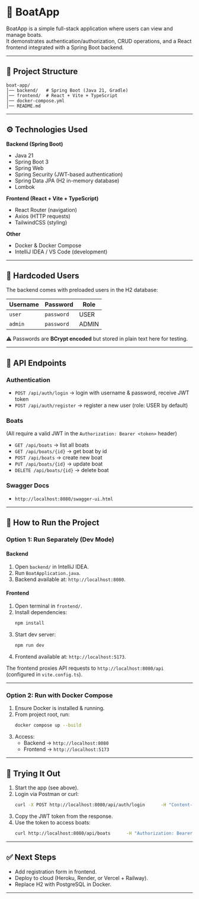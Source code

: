 # 🚤 BoatApp

BoatApp is a simple full-stack application where users can view and manage boats.  
It demonstrates authentication/authorization, CRUD operations, and a React frontend integrated with a Spring Boot backend.

---

## 📖 Project Structure

```
boat-app/
│── backend/   # Spring Boot (Java 21, Gradle)
│── frontend/  # React + Vite + TypeScript
│── docker-compose.yml
│── README.md
```

---

## ⚙️ Technologies Used

**Backend (Spring Boot)**
- Java 21
- Spring Boot 3
- Spring Web
- Spring Security (JWT-based authentication)
- Spring Data JPA (H2 in-memory database)
- Lombok

**Frontend (React + Vite + TypeScript)**
- React Router (navigation)
- Axios (HTTP requests)
- TailwindCSS (styling)

**Other**
- Docker & Docker Compose
- IntelliJ IDEA / VS Code (development)

---

## 👤 Hardcoded Users

The backend comes with preloaded users in the H2 database:

| Username | Password | Role  |
|----------|----------|-------|
| `user`   | `password` | USER |
| `admin`  | `password` | ADMIN |

⚠️ Passwords are **BCrypt encoded** but stored in plain text here for testing.

---

## 🔑 API Endpoints

### Authentication
- `POST /api/auth/login` → login with username & password, receive JWT token  
- `POST /api/auth/register` → register a new user (role: USER by default)

### Boats
(All require a valid JWT in the `Authorization: Bearer <token>` header)

- `GET /api/boats` → list all boats  
- `GET /api/boats/{id}` → get boat by id  
- `POST /api/boats` → create new boat  
- `PUT /api/boats/{id}` → update boat  
- `DELETE /api/boats/{id}` → delete boat  

### Swagger Docs
- `http://localhost:8080/swagger-ui.html`

---

## 🚀 How to Run the Project

### Option 1: Run Separately (Dev Mode)

#### Backend
1. Open `backend/` in IntelliJ IDEA.  
2. Run `BoatApplication.java`.  
3. Backend available at: `http://localhost:8080`.

#### Frontend
1. Open terminal in `frontend/`.  
2. Install dependencies:
   ```bash
   npm install
   ```
3. Start dev server:
   ```bash
   npm run dev
   ```
4. Frontend available at: `http://localhost:5173`.

The frontend proxies API requests to `http://localhost:8080/api` (configured in `vite.config.ts`).

---

### Option 2: Run with Docker Compose

1. Ensure Docker is installed & running.
2. From project root, run:
   ```bash
   docker compose up --build
   ```
3. Access:
   - Backend → `http://localhost:8080`
   - Frontend → `http://localhost:5173`

---

## 🧪 Trying It Out

1. Start the app (see above).  
2. Login via Postman or curl:
   ```bash
   curl -X POST http://localhost:8080/api/auth/login      -H "Content-Type: application/json"      -d '{"username":"user","password":"password"}'
   ```
3. Copy the JWT token from the response.  
4. Use the token to access boats:
   ```bash
   curl http://localhost:8080/api/boats      -H "Authorization: Bearer <TOKEN>"
   ```

---

## ✅ Next Steps
- Add registration form in frontend.  
- Deploy to cloud (Heroku, Render, or Vercel + Railway).  
- Replace H2 with PostgreSQL in Docker.

---
